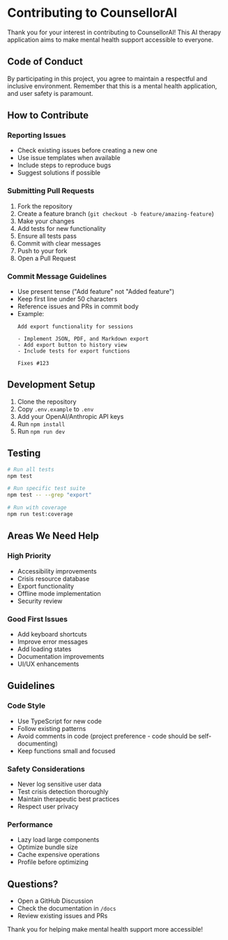 # Contributing to CounsellorAI

Thank you for your interest in contributing to CounsellorAI! This AI therapy application aims to make mental health support accessible to everyone.

## Code of Conduct

By participating in this project, you agree to maintain a respectful and inclusive environment. Remember that this is a mental health application, and user safety is paramount.

## How to Contribute

### Reporting Issues
- Check existing issues before creating a new one
- Use issue templates when available
- Include steps to reproduce bugs
- Suggest solutions if possible

### Submitting Pull Requests
1. Fork the repository
2. Create a feature branch (`git checkout -b feature/amazing-feature`)
3. Make your changes
4. Add tests for new functionality
5. Ensure all tests pass
6. Commit with clear messages
7. Push to your fork
8. Open a Pull Request

### Commit Message Guidelines
- Use present tense ("Add feature" not "Added feature")
- Keep first line under 50 characters
- Reference issues and PRs in commit body
- Example:
  ```
  Add export functionality for sessions
  
  - Implement JSON, PDF, and Markdown export
  - Add export button to history view
  - Include tests for export functions
  
  Fixes #123
  ```

## Development Setup

1. Clone the repository
2. Copy `.env.example` to `.env`
3. Add your OpenAI/Anthropic API keys
4. Run `npm install`
5. Run `npm run dev`

## Testing

```bash
# Run all tests
npm test

# Run specific test suite
npm test -- --grep "export"

# Run with coverage
npm run test:coverage
```

## Areas We Need Help

### High Priority
- Accessibility improvements
- Crisis resource database
- Export functionality
- Offline mode implementation
- Security review

### Good First Issues
- Add keyboard shortcuts
- Improve error messages
- Add loading states
- Documentation improvements
- UI/UX enhancements

## Guidelines

### Code Style
- Use TypeScript for new code
- Follow existing patterns
- Avoid comments in code (project preference - code should be self-documenting)
- Keep functions small and focused

### Safety Considerations
- Never log sensitive user data
- Test crisis detection thoroughly
- Maintain therapeutic best practices
- Respect user privacy

### Performance
- Lazy load large components
- Optimize bundle size
- Cache expensive operations
- Profile before optimizing

## Questions?

- Open a GitHub Discussion
- Check the documentation in `/docs`
- Review existing issues and PRs

Thank you for helping make mental health support more accessible!